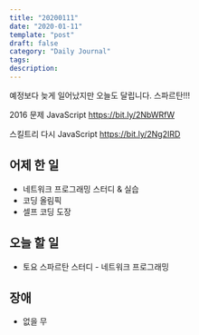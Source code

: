 ```yaml
---
title: "20200111"
date: "2020-01-11"
template: "post"
draft: false
category: "Daily Journal"
tags:
description:
---
```


예정보다 늦게 일어났지만 오늘도 달립니다. 스파르탄!!!

2016 문제
JavaScript
<https://bit.ly/2NbWRfW>

스킬트리 다시
JavaScript
<https://bit.ly/2Ng2IRD>

## 어제 한 일

* 네트워크 프로그래밍 스터디 & 실습
* 코딩 올림픽
* 셀프 코딩 도장

## 오늘 할 일

* 토요 스파르탄 스터디 - 네트워크 프로그래밍

## 장애

* 없을 무

